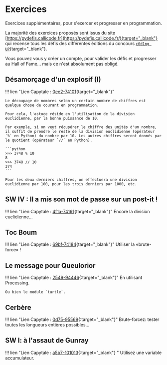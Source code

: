 # Exercices

Exercices supplémentaires, pour s'exercer et progresser en programmation.

La majorité des exercices proposés sont issus du site [https://pydefis.callicode.fr](https://pydefis.callicode.fr/){target="_blank"} qui recense tous les défis des différentes éditions du concours [`c0d1ng UP`](https://codingup.fr){target="_blank"}.

Vous pouvez vous y créer un compte, pour valider les défis et progresser au Hall of Fame... mais ce n'est absolument pas obligé.

## Désamorçage d'un explosif (I)
!!! lien "Lien Capytale : [0ee2-74101](https://capytale2.ac-paris.fr/web/c-auth/list?returnto=/web/code/0ee2-74101){target="_blank"}"

    Le découpage de nombres selon un certain nombre de chiffres est quelque chose de courant en programmation.

    Pour cela, l'astuce réside en l'utilisation de la division euclidienne, par la bonne puissance de 10.

    Par exemple, si on veut récupérer le chiffre des unités d'un nombre, il suffit de prendre le reste de la division euclidienne (opérateur `%` en Python) du nombre par 10. Les autres chiffres seront donnés par le quotient (opérateur `//` en Python).

    ```python
    >>> 3748 % 10
    8
    >>> 3748 // 10
    374
    ```

    Pour les deux derniers chiffres, on effectuera une division euclidienne par 100, pour les trois derniers par 1000, etc.


## SW IV : Il a mis son mot de passe sur un post-it ! 

!!! lien "Lien Capytale : [4f1a-74191](https://capytale2.ac-paris.fr/web/c-auth/list?returnto=/web/code/4f1a-74191){target="_blank"}"
    Encore la division euclidienne...

## Toc Boum

!!! lien "Lien Capytale : [69bf-74184](https://capytale2.ac-paris.fr/web/c-auth/list?returnto=/web/code/69bf-74184){target="_blank"}"
    Utiliser la «brute-force» !

## Le message pour Queulorior

!!! lien "Lien Capytale : [2549-94446](https://capytale2.ac-paris.fr/web/c-auth/list?returnto=/web/code/2549-94446){:target="_blank"}"
    En utilisant Processing.
    
    Ou bien le module `turtle`.

## Cerbère

!!! lien "Lien Capytale : [0d75-95569](https://capytale2.ac-paris.fr/web/c-auth/list?returnto=/web/code/0d75-95569){:target="_blank"}"
    Brute-forcez: tester toutes les longueurs entières possibles...

## SW I: à l'assaut de Gunray
!!! lien "Lien Capytale : [a5b7-101013](https://capytale2.ac-paris.fr/web/c-auth/list?returnto=/web/code/a5b7-101013){:target="_blank"} "
    Utilisez une variable accumulateur.